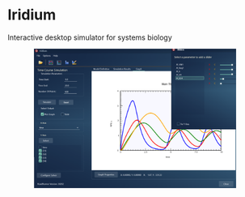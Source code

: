 # Iridium
Interactive desktop simulator for systems biology

<div align="center">
    <img src="/images/iridium1.png" width="400px"</img> 
</div>

